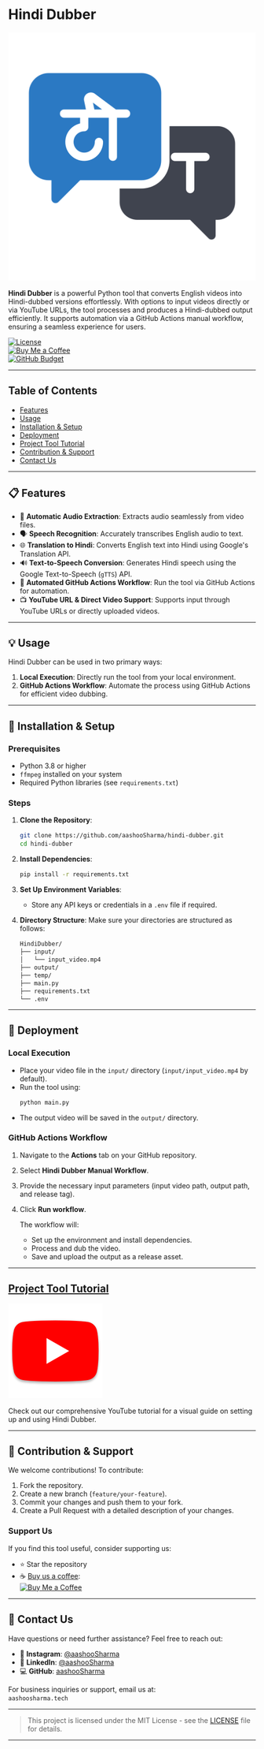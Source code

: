 # Hindi Dubber

![Hindi Dubber Logo](logo.png)


**Hindi Dubber** is a powerful Python tool that converts English videos into Hindi-dubbed versions effortlessly. With options to input videos directly or via YouTube URLs, the tool processes and produces a Hindi-dubbed output efficiently. It supports automation via a GitHub Actions manual workflow, ensuring a seamless experience for users.

[![License](https://img.shields.io/github/license/aashooSharma/hindi-dubber)](LICENSE)  
[![Buy Me a Coffee](https://img.shields.io/badge/Buy_Me_a_Coffee-support-yellow)](https://buymeacoffee.com/aashoo8290b)  
[![GitHub Budget](https://img.shields.io/badge/GitHub-Budget-blue)](https://buymeacoffee.com/aashoo8290b)

---

## Table of Contents

- [Features](#features)
- [Usage](#usage)
- [Installation & Setup](#installation--setup)
- [Deployment](#deployment)
- [Project Tool Tutorial](#project-tool-tutorial)
- [Contribution & Support](#contribution--support)
- [Contact Us](#contact-us)

---

## 📋 Features

- 🎥 **Automatic Audio Extraction**: Extracts audio seamlessly from video files.
- 🗣️ **Speech Recognition**: Accurately transcribes English audio to text.
- 🌐 **Translation to Hindi**: Converts English text into Hindi using Google's Translation API.
- 🔊 **Text-to-Speech Conversion**: Generates Hindi speech using the Google Text-to-Speech (`gTTS`) API.
- 🤖 **Automated GitHub Actions Workflow**: Run the tool via GitHub Actions for automation.
- 📺 **YouTube URL & Direct Video Support**: Supports input through YouTube URLs or directly uploaded videos.

---

## 💡 Usage

Hindi Dubber can be used in two primary ways:
1. **Local Execution**: Directly run the tool from your local environment.
2. **GitHub Actions Workflow**: Automate the process using GitHub Actions for efficient video dubbing.

---

## 🔧 Installation & Setup

### Prerequisites

- Python 3.8 or higher
- `ffmpeg` installed on your system
- Required Python libraries (see `requirements.txt`)

### Steps

1. **Clone the Repository**:
    ```bash
    git clone https://github.com/aashooSharma/hindi-dubber.git
    cd hindi-dubber
    ```

2. **Install Dependencies**:
    ```bash
    pip install -r requirements.txt
    ```

3. **Set Up Environment Variables**:
   - Store any API keys or credentials in a `.env` file if required.

4. **Directory Structure**:
   Make sure your directories are structured as follows:
   ```
   HindiDubber/
   ├── input/
   │   └── input_video.mp4
   ├── output/
   ├── temp/
   ├── main.py
   ├── requirements.txt
   └── .env
   ```

---

## 🚀 Deployment

### Local Execution

- Place your video file in the `input/` directory (`input/input_video.mp4` by default).
- Run the tool using:
    ```bash
    python main.py
    ```
- The output video will be saved in the `output/` directory.

### GitHub Actions Workflow

1. Navigate to the **Actions** tab on your GitHub repository.
2. Select **Hindi Dubber Manual Workflow**.
3. Provide the necessary input parameters (input video path, output path, and release tag).
4. Click **Run workflow**.
   
   The workflow will:
   - Set up the environment and install dependencies.
   - Process and dub the video.
   - Save and upload the output as a release asset.

---

## [Project Tool Tutorial](https://www.youtube.com/watch?v=your-video-link)

[![Watch the Tutorial](yt.png)](https://www.youtube.com/watch?v=VIDEO_ID)  

Check out our comprehensive YouTube tutorial for a visual guide on setting up and using Hindi Dubber.

---

## 🤝 Contribution & Support

We welcome contributions! To contribute:

1. Fork the repository.
2. Create a new branch (`feature/your-feature`).
3. Commit your changes and push them to your fork.
4. Create a Pull Request with a detailed description of your changes.

### Support Us

If you find this tool useful, consider supporting us:

- ⭐ Star the repository
- ☕ [Buy us a coffee](https://buymeacoffee.com/aashoo8290b):  
   [![Buy Me a Coffee](https://img.shields.io/badge/Buy_Me_a_Coffee-support-yellow)](https://buymeacoffee.com/aashoo8290b)

---

## 📱 Contact Us

Have questions or need further assistance? Feel free to reach out:

- 📸 **Instagram**: [@aashooSharma](https://instagram.com/aashoosharma)
- 💼 **LinkedIn**: [@aashooSharma](https://linkedin.com/in/aashoosharma)
- 💻 **GitHub**: [aashooSharma](https://github.com/aashooSharma)

For business inquiries or support, email us at:  
`aashoosharma.tech`

---

> This project is licensed under the MIT License - see the [LICENSE](LICENSE) file for details.

---
